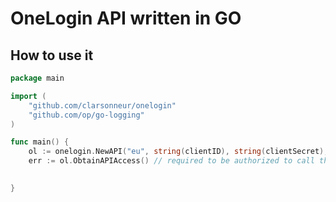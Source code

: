 # OneLogin API written in GO

## How to use it

```go
package main

import (
    "github.com/clarsonneur/onelogin"
    "github.com/op/go-logging"
)

func main() {
    ol := onelogin.NewAPI("eu", string(clientID), string(clientSecret), "myCompany", logging.INFO)
    err := ol.ObtainAPIAccess() // required to be authorized to call the API.

    
}
```
